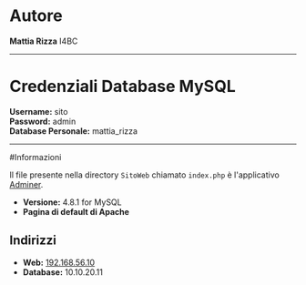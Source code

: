 # Autore
**Mattia Rizza**
I4BC

---

# Credenziali Database MySQL

**Username:** sito  
**Password:** admin  
**Database Personale:** mattia_rizza

---

#Informazioni

Il file presente nella directory `SitoWeb` chiamato `index.php` è l'applicativo [Adminer](https://www.adminer.org/).

- **Versione:** 4.8.1 for MySQL
- **Pagina di default di Apache**

## Indirizzi

- **Web:** [192.168.56.10](http://192.168.56.10)
- **Database:** 10.10.20.11
